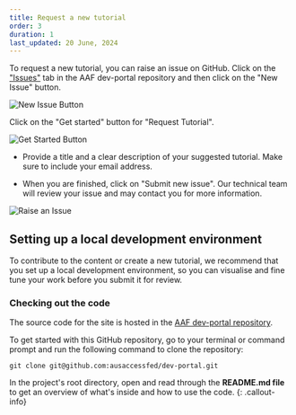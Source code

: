 ```yaml
---
title: Request a new tutorial
order: 3
duration: 1
last_updated: 20 June, 2024
---
```


To request a new tutorial, you can raise an issue on GitHub. Click on the ["Issues"](https://github.com/ausaccessfed/dev-portal/issues) tab in the AAF dev-portal repository and then click on the "New Issue" button.

![New Issue Button](/assets/images/how-to-write-a-tutorial/new-issue-button.png)

Click on the "Get started" button for "Request Tutorial".

![Get Started Button](/assets/images/how-to-write-a-tutorial/get-started-button-tutorial.png)

- Provide a title and a clear description of your suggested tutorial. Make sure to include your email address.

- When you are finished, click on "Submit new issue". Our technical team will review your issue and may contact you for more information.

![Raise an Issue](/assets/images/how-to-write-a-tutorial/raise-an-issue-tutorial.png)

## Setting up a local development environment

To contribute to the content or create a new tutorial, we recommend that you set up a local development environment, so you can visualise and fine tune your work before you submit it for review.
<br>

### Checking out the code
The source code for the site is hosted in the [AAF dev-portal repository](https://github.com/ausaccessfed/dev-portal).

To get started with this GitHub repository, go to your terminal or command prompt and run the following command to clone the repository:

```shell
git clone git@github.com:ausaccessfed/dev-portal.git
```

In the project's root directory, open and read through the <strong>README.md file</strong> to get an overview of what's inside and how to use the code.
{: .callout-info}